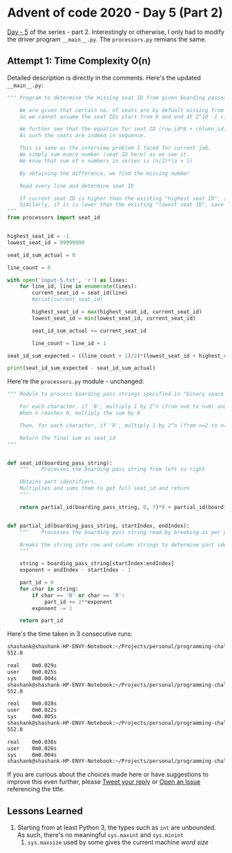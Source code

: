 # Advent of code 2020 - Day 5 (Part 2)

[Day - 5](https://twitter.com/SVRSN_Shashank/status/1336852189671723009) of the series - part 2. Interestingly or otherwise, I only had to modify the driver program `__main__.py`.
The `processors.py` remians the same.

## Attempt 1: Time Complexity O(n)

Detailed description is directly in the comments. Here's the updated `__main__.py`:

````python
""" Program to determine the missing seat ID from given boarding passes

    We are given that certain no. of seats are by defualt missing from the front and the back.
    So we cannot assume the seat IDs start from 0 and end at 2^10 -1 (10 since our bitmap has 10 bits)

    We further see that the equation for seat ID (row_id*8 + column_id) tells us that it is just 8 seats in row.
    As such the seats are indeed in sequence.

    This is same as the interview problem I faced for current job.
    We simply sum every number (seat ID here) as we see it.
    We know that sum of n numbers in series is (n/2)*(a + l)

    By obtaining the difference, we find the missing number

    Read every line and determine seat ID

    If current seat ID is higher than the existing "highest seat ID", save the current seat ID into "highest seat ID".
    Similarly, if it is lower than the existing "lowest seat ID", save the current seat ID into "lowest seat ID".
"""
from processors import seat_id


highest_seat_id = -1
lowest_seat_id = 99999999

seat_id_sum_actual = 0

line_count = 0

with open('input-5.txt', 'r') as lines:
    for line_id, line in enumerate(lines):
        current_seat_id = seat_id(line)
        #print(current_seat_id)

        highest_seat_id = max(highest_seat_id, current_seat_id)
        lowest_seat_id = min(lowest_seat_id, current_seat_id)

        seat_id_sum_actual += current_seat_id

        line_count = line_id + 1

seat_id_sum_expected = ((line_count + 1)/2)*(lowest_seat_id + highest_seat_id)

print(seat_id_sum_expected - seat_id_sum_actual)
````

Here're the `processors.py` module - unchanged:

````python
""" Module to process boarding pass strings specified in "binary space partitioning" notation

    For each character, if 'B', multiply 1 by 2^n (from n=6 to n=0) and sum together
    When n reaches 0, multiply the sum by 8

    Then, for each character, if 'R', multiply 1 by 2^n (from n=2 to n=0) and sum together

    Return the final sum as seat_id
"""


def seat_id(boarding_pass_string):
    """    Processes the boarding pass string from left to right

    Obtains part identifiers.
    Multiplies and sums them to get full seat_id and return
    """

    return partial_id(boarding_pass_string, 0, 7)*8 + partial_id(boarding_pass_string, 7, 10)


def partial_id(boarding_pass_string, startIndex, endIndex):
    """    Processes the boarding pass string read by breaking as per provided indices and performing multiplications as if in a bitmap

    Breaks the string into row and column strings to determine part identifiers.
    """

    string = boarding_pass_string[startIndex:endIndex]
    exponent = endIndex - startIndex - 1

    part_id = 0
    for char in string:
        if char == 'B' or char == 'R':
            part_id += 2**exponent
        exponent -= 1

    return part_id
````

Here's the time taken in 3 consecutive runs:

````bash
shashank@shashank-HP-ENVY-Notebook:~/Projects/personal/programming-challenges/advent-of-code/2020/day-5$ time python3 part-2-attempt-1/
552.0

real    0m0.029s
user    0m0.025s
sys     0m0.004s
shashank@shashank-HP-ENVY-Notebook:~/Projects/personal/programming-challenges/advent-of-code/2020/day-5$ time python3 part-2-attempt-1/
552.0

real    0m0.028s
user    0m0.022s
sys     0m0.005s
shashank@shashank-HP-ENVY-Notebook:~/Projects/personal/programming-challenges/advent-of-code/2020/day-5$ time python3 part-2-attempt-1/
552.0

real    0m0.030s
user    0m0.026s
sys     0m0.004s
shashank@shashank-HP-ENVY-Notebook:~/Projects/personal/programming-challenges/advent-of-code/2020/day-5$ 
````

If you are curious about the choices made here or have suggestions to improve this even further, please [Tweet your reply](https://twitter.com/SVRSN_Shashank/status/1336852189671723009) or [Open an Issue](https://github.com/fossterer/fossterer.github.io/issues) referencing the title.

## Lessons Learned

1. Starting from at least Python 3, the types such as `int` are unbounded. As such, there's no meaningful `sys.maxint` and `sys.minint`
   1. `sys.maxsize` used by some gives the current machine *word size*
